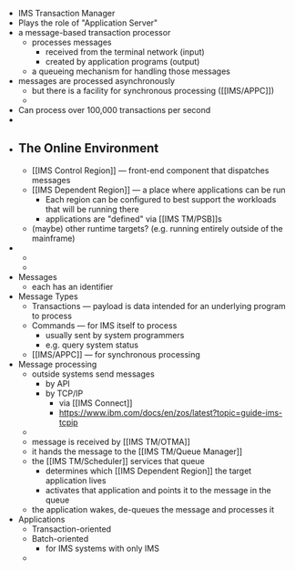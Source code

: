 - IMS Transaction Manager
- Plays the role of "Application Server"
- a message-based transaction processor
	- processes messages
		- received from the terminal network (input)
		- created by application programs (output)
	- a queueing mechanism for handling those messages
- messages are processed asynchronously
	- but there is a facility for synchronous processing ([[IMS/APPC]])
	-
- Can process over 100,000 transactions per second
-
- ## The Online Environment
	- [[IMS Control Region]] — front-end component that dispatches messages
	- [[IMS Dependent Region]] — a place where applications can be run
		- Each region can be configured to best support the workloads that will be running there
		- applications are "defined" via [[IMS TM/PSB]]s
	- (maybe) other runtime targets? (e.g. running entirely outside of the mainframe)
-
	-
	-
- Messages
	- each has an identifier
- Message Types
	- Transactions — payload is data intended for an underlying program to process
	- Commands — for IMS itself to process
		- usually sent by system programmers
		- e.g. query system status
	- [[IMS/APPC]] — for synchronous processing
- Message processing
	- outside systems send messages
		- by API
		- by TCP/IP
			- via [[IMS Connect]]
			- https://www.ibm.com/docs/en/zos/latest?topic=guide-ims-tcpip
	-
	- message is received by [[IMS TM/OTMA]]
	- it hands the message to the [[IMS TM/Queue Manager]]
	- the [[IMS TM/Scheduler]] services that queue
		- determines which [[IMS Dependent Region]] the target application lives
		- activates that application and points it to the message in the queue
	- the application wakes, de-queues the message and processes it
- Applications
	- Transaction-oriented
	- Batch-oriented
		- for IMS systems with only IMS
	-